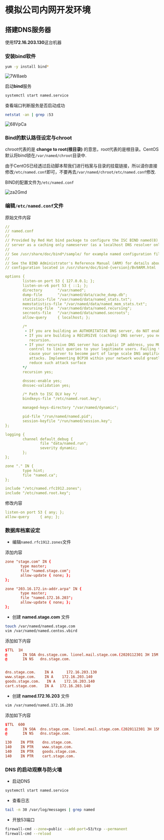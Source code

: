 # 模拟公司内网开发环境

## 搭建DNS服务器

使用**172.16.203.130**这台机器

### 安装bind软件

```bash
yum -y install bind*
```

![7W8aeb](https://image.hualihai.cn/blog/7W8aeb.png)

启动**bind**服务

```bash
systemctl start named.service
```

查看端口判断服务是否启动成功

```bash
netstat -an | grep :53
```

![68VpCa](https://image.hualihai.cn/blog/68VpCa.png)

### Bind的默认路径设定与**chroot**

chroot代表的是 **change to root(根目录)** 的意思，root代表的是根目录。CentOS默认将bind锁在`/var/named/chroot`目录中.

由于CentOS已经透过启动脚本帮我们进行档案与目录的挂载链接，所以请你直接修改`/etc/named.conf`即可，不要再去`/var/named/chroot/etc/named.conf`修改.

BIND的配置文件为`/etc/named.conf`

![za2Gmd](https://image.hualihai.cn/blog/za2Gmd.png)

### 编辑`/etc/named.conf`文件

原始文件内容

```yaml
//
// named.conf
//
// Provided by Red Hat bind package to configure the ISC BIND named(8) DNS
// server as a caching only nameserver (as a localhost DNS resolver only).
//
// See /usr/share/doc/bind*/sample/ for example named configuration files.
//
// See the BIND Administrator's Reference Manual (ARM) for details about the
// configuration located in /usr/share/doc/bind-{version}/Bv9ARM.html

options {
        listen-on port 53 { 127.0.0.1; };
        listen-on-v6 port 53 { ::1; };
        directory       "/var/named";
        dump-file       "/var/named/data/cache_dump.db";
        statistics-file "/var/named/data/named_stats.txt";
        memstatistics-file "/var/named/data/named_mem_stats.txt";
        recursing-file  "/var/named/data/named.recursing";
        secroots-file   "/var/named/data/named.secroots";
        allow-query     { localhost; };

        /* 
         - If you are building an AUTHORITATIVE DNS server, do NOT enable recursion.
         - If you are building a RECURSIVE (caching) DNS server, you need to enable 
           recursion. 
         - If your recursive DNS server has a public IP address, you MUST enable access 
           control to limit queries to your legitimate users. Failing to do so will
           cause your server to become part of large scale DNS amplification 
           attacks. Implementing BCP38 within your network would greatly
           reduce such attack surface 
        */
        recursion yes;

        dnssec-enable yes;
        dnssec-validation yes;

        /* Path to ISC DLV key */
        bindkeys-file "/etc/named.root.key";

        managed-keys-directory "/var/named/dynamic";

        pid-file "/run/named/named.pid";
        session-keyfile "/run/named/session.key";
};

logging {
        channel default_debug {
                file "data/named.run";
                severity dynamic;
        };
};

zone "." IN {
        type hint;
        file "named.ca";
};

include "/etc/named.rfc1912.zones";
include "/etc/named.root.key";

```

修改内容

```yaml
listen-on port 53 { any; };
allow-query     { any; };
```

### 数据库档案设定

- 编辑`named.rfc1912.zones`文件

添加内容

```conf
zone "stage.com" IN {
       type master;
       file "named.stage.com";
       allow-update { none; };
};

zone "203.16.172.in-addr.arpa" IN {
       type master;
       file "named.172.16.203";
       allow-update { none; };
};
```

- 创建 **named.stage.com** 文件

```bash
touch /var/named/named.stage.com
vim /var/named/named.centos.vbird
```

添加如下内容

```conf
$TTL  1H
@       IN SOA dns.stage.com. lionel.mail.stage.com.(2020112301 3H 15M 1W 1D)
@       IN NS   dns.stage.com.


dns.stage.com.    IN A      172.16.203.130
www.stage.com.    IN A    172.16.203.140
goods.stage.com.   IN A    172.16.203.140
cart.stage.com.   IN A   172.16.203.140
```

- 创建 **named.172.16.203** 文件

```bash
vim /var/named/named.172.16.203
```

添加如下内容

```conf
$TTL  600
@       IN SOA  dns.stage.com. lionel.mail.stage.com.(2020112301 3H 15M 1W 1D)
@       IN NS   dns.stage.com.

130    IN PTR    dns.stage.com.
140    IN PTR    www.stage.com.
140    IN PTR    goods.stage.com.
140    IN PTR    cart.stage.com.
```

### DNS 的启动观察与防火墙

- 启动DNS

```bash
systemctl start named.service
```

- 查看日志

```bash
tail -n 30 /var/log/messages | grep named
```

- 开放53端口

```bash
firewall-cmd --zone=public --add-port=53/tcp --permanent
firewall-cmd --reload
```